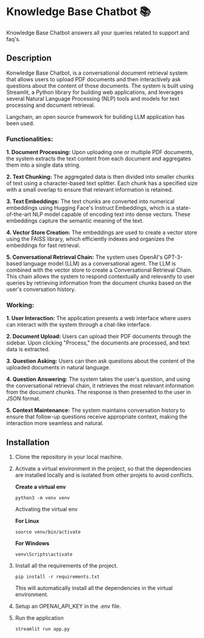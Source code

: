 # Knowledge Base Chatbot 📚

Knowledge Base Chatbot answers all your queries related to support and faq's.

## Description

Konwledge Base Chatbot, is a conversational document retrieval system that allows users to upload PDF documents and then interactively ask questions about the content of those documents. The system is built using Streamlit, a Python library for building web applications, and leverages several Natural Language Processing (NLP) tools and models for text processing and document retrieval.

Langchain, an open source framework for building LLM application has been used.

### Functionalities:

**1. Document Processing:** Upon uploading one or multiple PDF documents, the system extracts the text content from each document and aggregates them into a single data string.

**2. Text Chunking:** The aggregated data is then divided into smaller chunks of text using a character-based text splitter. Each chunk has a specified size with a small overlap to ensure that relevant information is retained.

**3. Text Embeddings:** The text chunks are converted into numerical embeddings using Hugging Face's Instruct Embeddings, which is a state-of-the-art NLP model capable of encoding text into dense vectors. These embeddings capture the semantic meaning of the text.

**4. Vector Store Creation:** The embeddings are used to create a vector store using the FAISS library, which efficiently indexes and organizes the embeddings for fast retrieval.

**5. Conversational Retrieval Chain:** The system uses OpenAI's GPT-3-based language model (LLM) as a conversational agent. The LLM is combined with the vector store to create a Conversational Retrieval Chain. This chain allows the system to respond contextually and relevantly to user queries by retrieving information from the document chunks based on the user's conversation history.

### Working:

**1. User Interaction:** The application presents a web interface where users can interact with the system through a chat-like interface.

**2. Document Upload:** Users can upload their PDF documents through the sidebar. Upon clicking "Process," the documents are processed, and text data is extracted.

**3. Question Asking:** Users can then ask questions about the content of the uploaded documents in natural language.

**4. Question Answering:** The system takes the user's question, and using the conversational retrieval chain, it retrieves the most relevant information from the document chunks. The response is then presented to the user in JSON format.

**5. Context Maintenance:** The system maintains conversation history to ensure that follow-up questions receive appropriate context, making the interaction more seamless and natural.

## Installation

1. Clone the repository in your local machine.
2. Activate a virtual environment in the project, so that the dependencies are installed locally and is isolated from other projets to avoid conflicts.

   **Create a virtual env**

   ```
   python3 -m venv venv
   ```

   Activating the virtual env

   **For Linux**

   ```
   source venv/bin/activate
   ```

   **For Windows**

   ```
   venv\Scripts\activate
   ```

3. Install all the requirements of the project.
   ```
   pip install -r requirements.txt
   ```
   This will automatically install all the dependencies in the virtual environment.
4. Setup an OPENAI_API_KEY in the .env file.
5. Run the application
   ```
   streamlit run app.py
   ```
